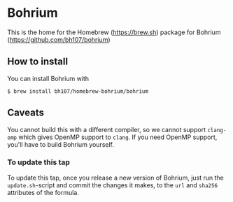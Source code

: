 # Bohrium

This is the home for the Homebrew (https://brew.sh) package for Bohrium (https://github.com/bh107/bohrium)

## How to install

You can install Bohrium with

```
$ brew install bh107/homebrew-bohrium/bohrium
```

## Caveats

You cannot build this with a different compiler, so we cannot support `clang-omp` which gives OpenMP support to `clang`.
If you need OpenMP support, you'll have to build Bohrium yourself.


### To update this tap

To update this tap, once you release a new version of Bohrium, just run the `update.sh`-script and commit the changes it makes, to the `url` and `sha256` attributes of the formula.
